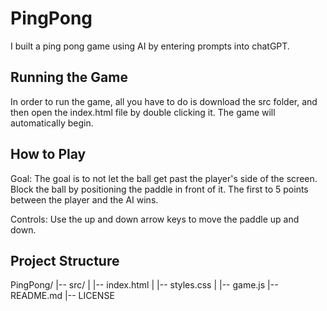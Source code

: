 # PingPong
I built a ping pong game using AI by entering prompts into chatGPT.

## Running the Game
In order to run the game, all you have to do is download the src folder, and then open the index.html file by double clicking it.
The game will automatically begin.

## How to Play
Goal: The goal is to not let the ball get past the player's side of the screen. Block the ball by positioning the paddle in front of it. The first to 5 points between the player and the AI wins.

Controls: Use the up and down arrow keys to move the paddle up and down.

## Project Structure
PingPong/
|-- src/
|  |-- index.html
|  |-- styles.css
|  |-- game.js
|-- README.md
|-- LICENSE
